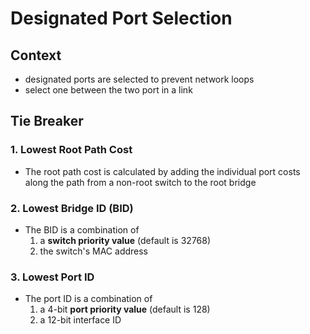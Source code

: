 # Designated Port Selection

## Context
- designated ports are selected to prevent network loops
- select one between the two port in a link

## Tie Breaker

### 1. Lowest Root Path Cost
- The root path cost is calculated by adding the individual port costs along the path from a non-root switch to the root bridge

### 2. Lowest Bridge ID (BID)
- The BID is a combination of 
    1. a **switch priority value** (default is 32768)
    2. the switch's MAC address

### 3. Lowest Port ID
- The port ID is a combination of 
    1. a 4-bit **port priority value** (default is 128)
    2. a 12-bit interface ID
